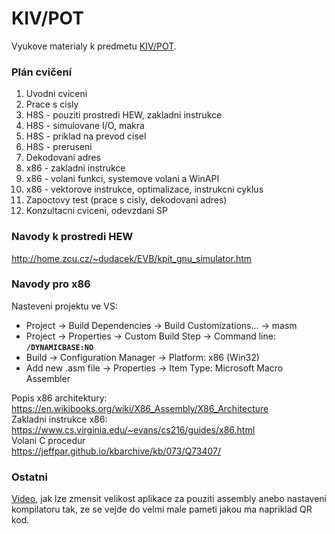 # KIV/POT
Vyukove materialy k predmetu [KIV/POT](https://courseware.zcu.cz/portal/studium/courseware/kiv/pot).

### Plán cvičení
1. Uvodni cviceni
2. Prace s cisly
3. H8S - pouziti prostredi HEW, zakladni instrukce
4. H8S - simulovane I/O, makra
5. H8S - priklad na prevod cisel
6. H8S - preruseni
7. Dekodovani adres
8. x86 - zakladni instrukce
9. x86 - volani funkci, systemove volani a WinAPI
10. x86 - vektorove instrukce, optimalizace, instrukcni cyklus
11. Zapoctovy test (prace s cisly, dekodovani adres)
12. Konzultacni cviceni, odevzdani SP

### Navody k prostredi HEW
http://home.zcu.cz/~dudacek/EVB/kpit_gnu_simulator.htm

### Navody pro x86
Nasteveni projektu ve VS:
- Project -> Build Dependencies -> Build Customizations... -> masm
- Project -> Properties -> Custom Build Step -> Command line: **`/DYNAMICBASE:NO`**
- Build -> Configuration Manager -> Platform: x86 (Win32)
- Add new .asm file -> Properties -> Item Type: Microsoft Macro Assembler

Popis x86 architektury: \
https://en.wikibooks.org/wiki/X86_Assembly/X86_Architecture \
Zakladni instrukce x86: \
https://www.cs.virginia.edu/~evans/cs216/guides/x86.html \
Volani C procedur \
https://jeffpar.github.io/kbarchive/kb/073/Q73407/

### Ostatni
[Video](https://www.youtube.com/watch?v=ExwqNreocpg), jak lze zmensit velikost aplikace za pouziti assembly anebo nastaveni kompilatoru tak, ze se vejde do velmi male pameti jakou ma napriklad QR kod.
